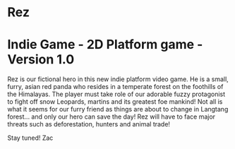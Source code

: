 Rez
===========================================
Indie Game - 2D Platform game - Version 1.0
===========================================

Rez is our fictional hero in this new indie platform video game. He is a small, furry, asian red panda who resides in a temperate forest on the foothills of the Himalayas. The player must take role of our adorable fuzzy protagonist to fight off snow Leopards, martins and its greatest foe mankind! Not all is what it seems for our furry friend as things are about to change in Langtang forest... and only our hero can save the day! Rez will have to face major threats such as deforestation, hunters and animal trade!

Stay tuned!
Zac
